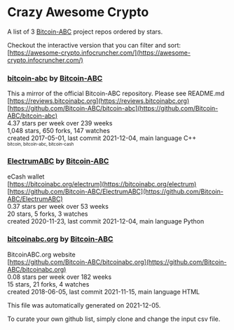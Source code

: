 # Crazy Awesome Crypto
A list of 3 [Bitcoin-ABC](https://github.com/Bitcoin-ABC) project repos ordered by stars.  

Checkout the interactive version that you can filter and sort: 
[https://awesome-crypto.infocruncher.com/](https://awesome-crypto.infocruncher.com/)  


### [bitcoin-abc](https://github.com/Bitcoin-ABC/bitcoin-abc) by [Bitcoin-ABC](https://github.com/Bitcoin-ABC)  
This a mirror of the official Bitcoin-ABC repository.  Please see README.md  
[https://reviews.bitcoinabc.org](https://reviews.bitcoinabc.org)  
[https://github.com/Bitcoin-ABC/bitcoin-abc](https://github.com/Bitcoin-ABC/bitcoin-abc)  
4.37 stars per week over 239 weeks  
1,048 stars, 650 forks, 147 watches  
created 2017-05-01, last commit 2021-12-04, main language C++  
<sub><sup>bitcoin, bitcoin-abc, bitcoin-cash</sup></sub>


### [ElectrumABC](https://github.com/Bitcoin-ABC/ElectrumABC) by [Bitcoin-ABC](https://github.com/Bitcoin-ABC)  
eCash wallet  
[https://bitcoinabc.org/electrum](https://bitcoinabc.org/electrum)  
[https://github.com/Bitcoin-ABC/ElectrumABC](https://github.com/Bitcoin-ABC/ElectrumABC)  
0.37 stars per week over 53 weeks  
20 stars, 5 forks, 3 watches  
created 2020-11-23, last commit 2021-12-04, main language Python  


### [bitcoinabc.org](https://github.com/Bitcoin-ABC/bitcoinabc.org) by [Bitcoin-ABC](https://github.com/Bitcoin-ABC)  
BitcoinABC.org website  
[https://github.com/Bitcoin-ABC/bitcoinabc.org](https://github.com/Bitcoin-ABC/bitcoinabc.org)  
0.08 stars per week over 182 weeks  
15 stars, 21 forks, 4 watches  
created 2018-06-05, last commit 2021-11-15, main language HTML  


This file was automatically generated on 2021-12-05.  

To curate your own github list, simply clone and change the input csv file.  